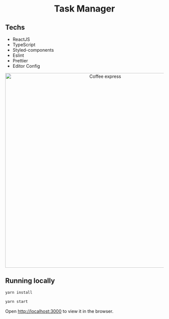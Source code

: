 <h1 align="center">
  Task Manager
</h1>

## Techs
- ReactJS
- TypeScript
- Styled-components
- Eslint
- Prettier
- Editor Config

<p align="center">
  <img alt="Coffee express" src=".github/site.gif" width="620">
</p>

## Running locally

```sh
yarn install

yarn start
```
Open [http://localhost:3000](http://localhost:3000) to view it in the browser.
